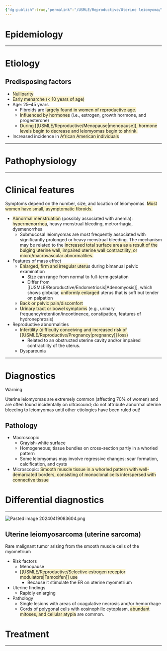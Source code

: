 ```yaml
---
{"dg-publish":true,"permalink":"/USMLE/Reproductive/Uterine leiomyoma/"}
---
```


# Epidemiology


---
# Etiology
## Predisposing factors
- <span style="background:rgba(240, 200, 0, 0.2)">Nulliparity</span>
- <span style="background:rgba(240, 200, 0, 0.2)">Early menarche (&lt; 10 years of age)</span>
- Age: 25–45 years
	- Fibroids are <span style="background:rgba(240, 200, 0, 0.2)">largely found in women of reproductive age.</span>
	- <span style="background:rgba(240, 200, 0, 0.2)">Influenced by hormones</span> (i.e., estrogen, growth hormone, and progesterone)
	- <span style="background:rgba(240, 200, 0, 0.2)">During [[USMLE/Reproductive/Menopause\|menopause]], hormone levels begin to decrease and leiomyomas begin to shrink.</span>
- Increased incidence in <span style="background:rgba(240, 200, 0, 0.2)">African American individuals </span>


---
# Pathophysiology


---
# Clinical features
Symptoms depend on the number, size, and location of leiomyomas. <span style="background:rgba(240, 200, 0, 0.2)">Most women have small, asymptomatic fibroids.</span>
- <span style="background:rgba(240, 200, 0, 0.2)">Abnormal menstruation</span> (possibly associated with anemia): <span style="background:rgba(240, 200, 0, 0.2)">hypermenorrhea</span>, heavy menstrual bleeding, metrorrhagia, dysmenorrhea
	- Submucosal leiomyomas are most frequently associated with significantly prolonged or heavy menstrual bleeding. The mechanism may be related to the <span style="background:rgba(240, 200, 0, 0.2)">increased total surface area as a result of the bulging uterine wall, impaired uterine wall contractility, or micro/macrovascular abnormalities.</span>
- Features of mass effect
	- <span style="background:rgba(240, 200, 0, 0.2)">Enlarged, firm and irregular uteru</span>s during bimanual pelvic examination 
		- Size can range from normal to full-term gestation
		- Differ from [[USMLE/Reproductive/Endometriosis\|Adenomyosis]], which shows globular, <span style="background:rgba(240, 200, 0, 0.2)">uniformly enlarged</span> uterus that is soft but tender on palpation
	- <span style="background:rgba(240, 200, 0, 0.2)">Back or pelvic pain/discomfort </span>
	- <span style="background:rgba(240, 200, 0, 0.2)">Urinary tract or bowel symptoms</span> (e.g., urinary frequency/retention/incontinence, constipation, features of hydronephrosis) 
- Reproductive abnormalities
	- <span style="background:rgba(240, 200, 0, 0.2)">Infertility (difficulty conceiving and increased risk of [[USMLE/Reproductive/Pregnancy\|pregnancy]] loss) </span>
		- Related to an obstructed uterine cavity and/or impaired contractility of the uterus.
	- Dyspareunia 

---
# Diagnostics
>[!warning] 
>Uterine leiomyomas are extremely common (affecting 70% of women) and are often found incidentally on ultrasound; do not attribute abnormal uterine bleeding to leiomyomas until other etiologies have been ruled out!
## Pathology
- Macroscopic
	- Grayish-white surface
	- Homogeneous; tissue bundles on cross-section partly in a whorled pattern
	- Some leiomyomas may involve regressive changes: scar formation, calcification, and cysts
- Microscopic: <span style="background:rgba(240, 200, 0, 0.2)">Smooth muscle tissue in a whorled pattern with well-demarcated borders, consisting of monoclonal cells interspersed with connective tissue</span>


# Differential diagnostics
---
![Pasted image 20240419083604.png](/img/user/appendix/Pasted%20image%2020240419083604.png)
## Uterine leiomyosarcoma (uterine sarcoma)
Rare malignant tumor arising from the smooth muscle cells of the myometrium
- Risk factors
	- Menopause
	- <span style="background:rgba(240, 200, 0, 0.2)">[[USMLE/Reproductive/Selective estrogen receptor modulators\|Tamoxifen]] use</span>
		- Because it stimulate the ER on uterine myometrium
- Uterine findings
	- Rapidly enlarging
- Pathology
	- Single lesions with areas of coagulative necrosis and/or hemorrhage
	- Cords of polygonal cells with eosinophilic cytoplasm, <span style="background:rgba(240, 200, 0, 0.2)">abundant mitoses, and cellular atypia</span> are common.
# Treatment


---
